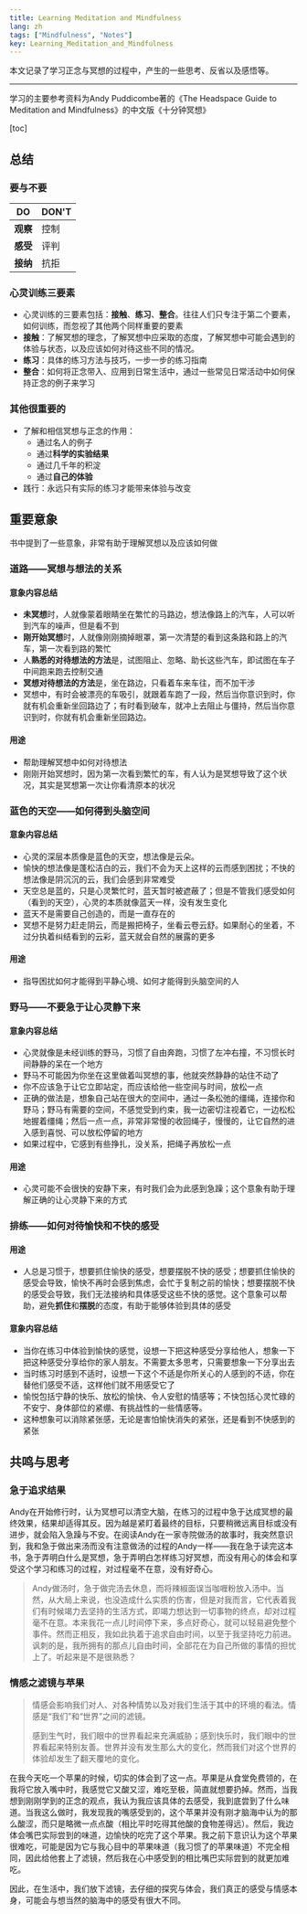 ```yaml
---
title: Learning Meditation and Mindfulness
lang: zh
tags: ["Mindfulness", "Notes"]
key: Learning_Meditation_and_Mindfulness
---
```


 本文记录了学习正念与冥想的过程中，产生的一些思考、反省以及感悟等。

<!--more-->

---

学习的主要参考资料为Andy Puddicombe著的《The Headspace Guide to Meditation and Mindfulness》的中文版《十分钟冥想》

[toc]

## 总结

### 要与不要

| DO       | DON'T |
| -------- | ----- |
| **观察** | 控制  |
| **感受** | 评判  |
| **接纳** | 抗拒  |

### 心灵训练三要素

- 心灵训练的三要素包括：**接触**、**练习**、**整合**。往往人们只专注于第二个要素，如何训练，而忽视了其他两个同样重要的要素
- **接触**：了解冥想的理念，了解冥想中应采取的态度，了解冥想中可能会遇到的体验与状态，以及应该如何对待这些不同的情况。
- **练习**：具体的练习方法与技巧，一步一步的练习指南
- **整合**：如何将正念带入、应用到日常生活中，通过一些常见日常活动中如何保持正念的例子来学习

### 其他很重要的

- 了解和相信冥想与正念的作用：
  - 通过名人的例子
  - 通过**科学的实验结果**
  - 通过几千年的积淀
  - 通过**自己的体验**
- 践行：永远只有实际的练习才能带来体验与改变

## 重要意象

书中提到了一些意象，非常有助于理解冥想以及应该如何做

### 道路——冥想与想法的关系

#### 意象内容总结

- **未冥想**时，人就像蒙着眼睛坐在繁忙的马路边，想法像路上的汽车，人可以听到汽车的噪声，但是看不到
- **刚开始冥想**时，人就像刚刚摘掉眼罩，第一次清楚的看到这条路和路上的汽车，第一次看到路的繁忙
- 人**熟悉的对待想法的方法**是，试图阻止、忽略、助长这些汽车，即试图在车子中间跑来跑去控制交通
- **冥想对待想法的方法**是，坐在路边，只看着车来车往，而不加干涉
- 冥想中，有时会被漂亮的车吸引，就跟着车跑了一段，然后当你意识到时，你就有机会重新坐回路边了；有时看到破车，就冲上去阻止与僵持，然后当你意识到时，你就有机会重新坐回路边。

#### 用途

- 帮助理解冥想中如何对待想法
- 刚刚开始冥想时，因为第一次看到繁忙的车，有人认为是冥想导致了这个状况，其实是冥想第一次让你看清原本的状况

### 蓝色的天空——如何得到头脑空间

#### 意象内容总结

- 心灵的深层本质像是蓝色的天空，想法像是云朵。
- 愉快的想法像是蓬松洁白的云，我们不会为天上这样的云而感到困扰；不快的想法像是阴沉沉的云，我们会感到非常难受
- 天空总是蓝的，只是心灵繁忙时，蓝天暂时被遮蔽了；但是不管我们感受如何（看到的天空），心灵的本质就像蓝天一样，没有发生变化
- 蓝天不是需要自己创造的，而是一直存在的
- 冥想不是努力赶走阴云，而是搬把椅子，坐看云卷云舒。如果耐心的坐着，不过分执着纠结看到的云彩，蓝天就会自然的展露的更多

#### 用途

- 指导困扰如何才能得到平静心境、如何才能得到头脑空间的人

### 野马——不要急于让心灵静下来

#### 意象内容总结

- 心灵就像是未经训练的野马，习惯了自由奔跑，习惯了左冲右撞，不习惯长时间静静的呆在一个地方
- 野马不可能因为你坐在这里做着叫冥想的事，他就突然静静的站住不动了
- 你不应该急于让它立即站定，而应该给他一些空间与时间，放松一点
- 正确的做法是，想象自己站在很大的空间中，通过一条松弛的缰绳，连接你和野马；野马有需要的空间，不感觉受到约束，我一边密切注视着它，一边松松地握着缰绳；然后一点一点，非常非常慢的收回绳子，慢慢的，让它自然的进入感到喜悦、可以放松停留的地方
- 如果过程中，它感到有些挣扎，没关系，把绳子再放松一点

#### 用途

- 心灵可能不会很快的安静下来，有时我们会为此感到急躁；这个意象有助于理解正确的让心灵静下来的方式

### 排练——如何对待愉快和不快的感受

#### 用途

- 人总是习惯于，想要抓住愉快的感受，想要摆脱不快的感受；想要抓住愉快的感受会导致，愉快不再时会感到焦虑，会忙于复制之前的愉快；想要摆脱不快的感受会导致，我们无法接纳和具体感受这些不快的感觉。这个意象可以帮助，避免**抓住**和**摆脱**的态度，有助于能够体验到具体的感受

#### 意象内容总结

- 当你在练习中体验到愉快的感觉，设想一下把这种感受分享给他人，想象一下把这种感受分享给你的家人朋友。不需要太多思考，只需要想象一下分享出去
- 当时练习时感到不适时，设想一下这个不适是你所关心的人感到的不适，你在替他们感受不适，这样他们就不用感受它了
- 愉悦包括宁静的快乐、放松的愉快、令人安慰的情感等；不快包括心灵忙碌的不安宁、身体部位的紧绷、有挑战性的一些情感等。
- 这种想象可以消除紧张感，无论是害怕愉快消失的紧张，还是看到不快感到的紧张

## 共鸣与思考

### 急于追求结果

Andy在开始修行时，认为冥想可以清空大脑，在练习的过程中急于达成冥想的最终效果，结果却适得其反。因为越是紧盯着最终的目标，只要稍微远离目标或没有进步，就会陷入急躁与不安。在阅读Andy在一家寺院做汤的故事时，我突然意识到，我和急于做出来汤而没有注意做汤的过程的Andy一样——我在急于读完这本书，急于弄明白什么是冥想，急于弄明白怎样练习好冥想，而没有用心的体会和享受这个学习和练习的过程，对过程毫不在意，没有好奇心。

> Andy做汤时，急于做完汤去休息，而将辣椒面误当咖喱粉放入汤中。当然，从大局上来说，也没造成什么实质的伤害，但是对我而言，它代表着我们有时候竭力去坚持的生活方式，即竭力想达到一切事物的终点，却对过程毫不在意。本来我花一点儿时间停下来，多点好奇心，就可以轻易避免整个事件。然而正相反，我如此执着于追求自由时间，以至于我坚持吃力前进。讽刺的是，我所拥有的那点儿自由时间，全部花在为自己所做的事情的担忧上了。听起来是不是很熟悉？

### 情感之滤镜与苹果

> 情感会影响我们对人、对各种情势以及对我们生活于其中的环境的看法。情感是“我们”和“世界”之间的滤镜。
>
> 感到生气时，我们眼中的世界看起来充满威胁；感到快乐时，我们眼中的世界看起来特别友善。世界并没有发生那么大的变化，然而我们对这个世界的体验却发生了翻天覆地的变化。

在我今天吃一个苹果的时候，切实的体会到了这一点。苹果是从食堂免费领的，在我将它放入嘴中时，我感觉它又酸又涩，难吃至极，简直就想要扔掉。然而，当我想到刚刚学到的正念的观点，我认为我应该具体的去感受，我到底尝到了什么味道。当我这么做时，我发现我的嘴感受到的，这个苹果并没有刚才脑海中认为的那么酸涩，而只是略微一点点酸（相比平时吃得其他酸的食物差得远）。然后，我边体会嘴巴实际尝到的味道，边愉快的吃完了这个苹果。我之前下意识认为这个苹果很难吃，可能是因为它与我心目中的苹果味道（我习惯了的苹果味道）不完全相同，因此给他套上了滤镜，然后我在心中感受到的相比嘴巴实际尝到的就更加难吃。

因此，在生活中，我们放下滤镜，去仔细的探究与体会，我们真正的感受与情感本身，可能会与想当然的脑海中的感受有很大不同。
